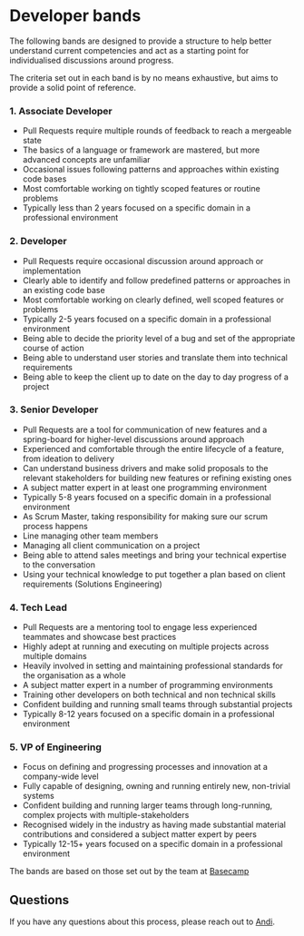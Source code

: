 # Developer bands

The following bands are designed to provide a structure to help better
understand current competencies and act as a starting point for individualised
discussions around progress.

The criteria set out in each band is by no means exhaustive, but aims to provide
a solid point of reference.

### 1. Associate Developer

- Pull Requests require multiple rounds of feedback to reach a mergeable state
- The basics of a language or framework are mastered, but more advanced concepts
  are unfamiliar
- Occasional issues following patterns and approaches within existing code bases
- Most comfortable working on tightly scoped features or routine problems
- Typically less than 2 years focused on a specific domain in a
  professional environment

### 2. Developer

- Pull Requests require occasional discussion around approach or implementation
- Clearly able to identify and follow predefined patterns or approaches in an
  existing code base
- Most comfortable working on clearly defined, well scoped features or
  problems
- Typically 2-5 years focused on a specific domain in a professional
  environment
- Being able to decide the priority level of a bug and set of the appropriate course of action
- Being able to understand user stories and translate them into technical requirements 
- Being able to keep the client up to date on the day to day progress of a project 

### 3. Senior Developer

- Pull Requests are a tool for communication of new features and a
  spring-board for higher-level discussions around approach
- Experienced and comfortable through the entire lifecycle of a feature, from
  ideation to delivery
- Can understand business drivers and make solid proposals to the relevant
  stakeholders for building new features or refining existing ones
- A subject matter expert in at least one programming environment
- Typically 5-8 years focused on a specific domain in a professional
  environment
- As Scrum Master, taking responsibility for making sure our scrum process happens
- Line managing other team members
- Managing all client communication on a project
- Being able to attend sales meetings and bring your technical expertise to the conversation
- Using your technical knowledge to put together a plan based on client requirements (Solutions Engineering)

### 4. Tech Lead

- Pull Requests are a mentoring tool to engage less experienced teammates and
  showcase best practices
- Highly adept at running and executing on multiple projects across multiple
  domains
- Heavily involved in setting and maintaining professional standards for the
  organisation as a whole
- A subject matter expert in a number of programming environments
- Training other developers on both technical and non technical skills 
- Confident building and running small teams through substantial projects
- Typically 8-12 years focused on a specific domain in a professional
  environment

### 5. VP of Engineering

- Focus on defining and progressing processes and innovation at a company-wide
  level
- Fully capable of designing, owning and running entirely new, non-trivial
  systems
- Confident building and running larger teams through long-running, complex
  projects with multiple-stakeholders
- Recognised widely in the industry as having made substantial material
  contributions and considered a subject matter expert by peers
- Typically 12-15+ years focused on a specific domain in a professional
  environment

The bands are based on those set out by the team at
[Basecamp](https://github.com/basecamp/handbook/blob/master/titles-for-programmers.md)


## Questions

If you have any questions about this process, please reach out to [Andi](https://wakeflow.io/team).